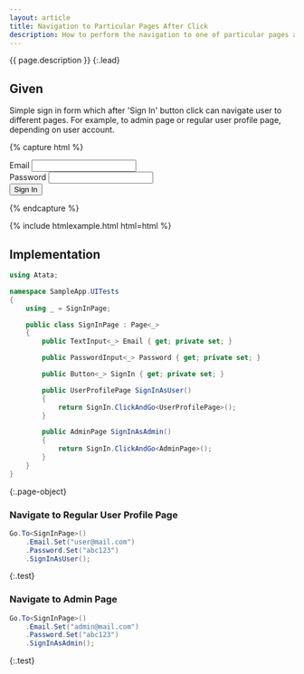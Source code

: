 ```yaml
---
layout: article
title: Navigation to Particular Pages After Click
description: How to perform the navigation to one of particular pages after the button/link click.
---
```


{{ page.description }}
{:.lead}

## Given

Simple sign in form which after 'Sign In' button click can navigate user to different pages.
For example, to admin page or regular user profile page, depending on user account.

{% capture html %}
<div class="form-group">
    <label for="email">Email</label>
    <input type="email" class="form-control" id="email">
</div>
<div class="form-group">
    <label for="password">Password</label>
    <input type="password" class="form-control" id="password">
</div>
<button class="btn btn-primary">Sign In</button>

{% endcapture %}

{% include htmlexample.html html=html %}

## Implementation

```cs
using Atata;

namespace SampleApp.UITests
{
    using _ = SignInPage;

    public class SignInPage : Page<_>
    {
        public TextInput<_> Email { get; private set; }

        public PasswordInput<_> Password { get; private set; }

        public Button<_> SignIn { get; private set; }

        public UserProfilePage SignInAsUser()
        {
            return SignIn.ClickAndGo<UserProfilePage>();
        }

        public AdminPage SignInAsAdmin()
        {
            return SignIn.ClickAndGo<AdminPage>();
        }
    }
}
```
{:.page-object}

### Navigate to Regular User Profile Page

```cs
Go.To<SignInPage>()
    .Email.Set("user@mail.com")
    .Password.Set("abc123")
    .SignInAsUser();
```
{:.test}

### Navigate to Admin Page

```cs
Go.To<SignInPage>()
    .Email.Set("admin@mail.com")
    .Password.Set("abc123")
    .SignInAsAdmin();
```
{:.test}